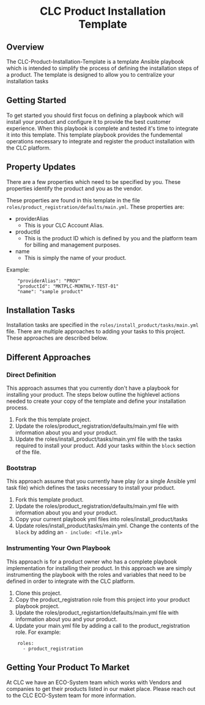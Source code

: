 # <center>CLC Product Installation <center>Template

## Overview
The CLC-Product-Installation-Template is a template Ansible playbook which is intended to simplify the process of defining the installation steps of a product.  The template is designed to allow you to centralize your installation tasks 

## Getting Started
To get started you should first focus on defining a playbook which will install your product and configure it to provide the best customer experience.  When this playbook is complete and tested it's time to integrate it into this template.  This template playbook provides the fundemental operations necessary to integrate and register the product installation with the CLC platform.

## Property Updates
There are a few properties which need to be specified by you.  These properties identify the product and you as the vendor.

These properties are found in this template in the file `roles/product_registration/defaults/main.yml`.
These properties are:

- providerAlias
	- This is your CLC Account Alias.
- productId
	- This is the product ID which is defined by you and the platform team for billing and management purposes.
- name
	- This is simply the name of your product.	 

Example:

```
	"providerAlias": "PROV"
	"productId": "MKTPLC-MONTHLY-TEST-01"
	"name": "sample product"
```

## Installation Tasks
Installation tasks are specified in the `roles/install_product/tasks/main.yml` file.  There are multiple approaches to adding your tasks to this project.  These approaches are described below.

## Different Approaches 
### Direct Definition
This approach assumes that you currently don't have a playbook for installing your product.  The steps below outline the highlevel actions needed to create your copy of the template and define your installation process.

1. Fork the this template project.
2. Update the roles/product_registration/defaults/main.yml file with information about you and your product.
3. Update the roles/install_product/tasks/main.yml file with the tasks required to install your product.  Add your tasks within the `block` section of the file.

### Bootstrap
This approach assume that you currently have play (or a single Ansible yml task file) which defines the tasks necessary to install your product.

1. Fork this template product.
2. Update the roles/product_registration/defaults/main.yml file with information about you and your product.
3. Copy your current playbook yml files into roles/install_product/tasks
4. Update roles/install_product/tasks/main.yml.  Change the contents of the `block` by adding an `- include: <file.yml>` 


### Instrumenting Your Own Playbook
This approach is for a product owner who has a complete playbook implementation for installing their product.  In this approach we are simply instrumenting the playbook with the roles and variables that need to be defined in order to integrate with the CLC platform.

1. Clone this project.
2. Copy the product_registration role from this project into your product playbook project.
3. Update the roles/product_registartion/defaults/main.yml file with information about you and your product.
4. Update your main.yml file by adding a call to the product_registration role.  For example:

```
	roles:
	  - product_registration
```
	  
## Getting Your Product To Market
At CLC we have an ECO-System team which works with Vendors and companies to get their products listed in our maket place.  Please reach out to the CLC ECO-System team for more information.
